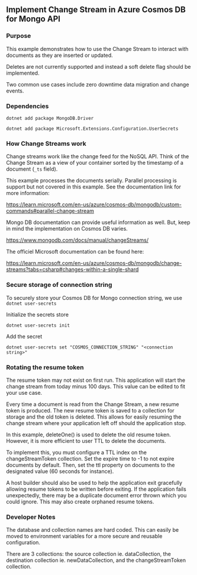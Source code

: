 ## Implement Change Stream in Azure Cosmos DB for Mongo API

### Purpose
This example demonstrates how to use the Change Stream to interact with documents as they are inserted or updated.

Deletes are not currently supported and instead a soft delete flag should be implemented.

Two common use cases include zero downtime data migration and change events.

### Dependencies
`dotnet add package MongoDB.Driver`

`dotnet add package Microsoft.Extensions.Configuration.UserSecrets`

### How Change Streams work
Change streams work like the change feed for the NoSQL API. Think of the Change Stream as a view of your container sorted by the timestamp of a document (`_ts` field).

This example processes the documents serially. Parallel processing is support but not covered in this example. See the documentation link for more information:

https://learn.microsoft.com/en-us/azure/cosmos-db/mongodb/custom-commands#parallel-change-stream

Mongo DB documentation can provide useful information as well. But, keep in mind the implementation on Cosmos DB varies.

https://www.mongodb.com/docs/manual/changeStreams/

The officiel Microsoft documentation can be found here:

https://learn.microsoft.com/en-us/azure/cosmos-db/mongodb/change-streams?tabs=csharp#changes-within-a-single-shard


### Secure storage of connection string
To securely store your Cosmos DB for Mongo connection string, we use `dotnet user-secrets`

Initialize the secrets store

`dotnet user-secrets init`

Add the secret

`dotnet user-secrets set "COSMOS_CONNECTION_STRING" "<connection string>"`

### Rotating the resume token
The resume token may not exist on first run. This application will start the change stream from today minus 100 days. This value can be edited to fit your use case.

Every time a document is read from the Change Stream, a new resume token is produced. The new resume token is saved to a collection for storage and the old token is deleted. This allows for easily resuming the change stream where your application left off should the application stop.

In this example, deleteOne() is used to delete the old resume token. However, it is more efficient to user TTL to delete the documents.

To implement this, you must configure a TTL index on the changeStreamToken collection. Set the expire time to -1 to not expire documents by default. Then, set the ttl property on documents to the designated value (60 seconds for instance).

A host builder should also be used to help the application exit gracefully allowing resume tokens to be written before exiting. If the application fails unexpectedly, there may be a duplicate document error thrown which you could ignore. This may also create orphaned resume tokens.

### Developer Notes

The database and collection names are hard coded. This can easily be moved to environment variables for a more secure and reusable configuration.

There are 3 collections: the source collection ie. dataCollection, the destination collection ie. newDataCollection, and the changeStreamToken collection.